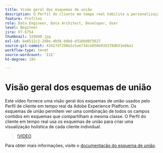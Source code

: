 ```yaml
---
title: Visão geral dos esquemas de união
description: O Perfil do cliente em tempo real habilita a personalização entre canais em escala em cada fase da jornada do cliente. Os dados em lote ou de transmissão podem ser ativados para o Perfil do cliente em tempo real ao ativar o esquema e o conjunto de dados correspondente.
feature: Profiles
role: Data Engineer, Data Architect, Developer, User
level: Beginner
jira: KT-6754
thumbnail: 329940.jpg
exl-id: 6e6512c2-2d8e-4b56-b8b8-d318b98f3627
source-git-commit: 42427df298e2c5ae734ce050e935378db51e66a1
workflow-type: tm+mt
source-wordcount: '111'
ht-degree: 19%

---
```


# Visão geral dos esquemas de união

Este vídeo fornece uma visão geral dos esquemas de união usados pelo Perfil de cliente em tempo real da Adobe Experience Platform. Os esquemas de união permitem ver uma combinação de todos os campos contidos em esquemas que compartilham a mesma classe. O Perfil do cliente em tempo real usa os esquemas de união para criar uma visualização holística de cada cliente individual.

>[!VIDEO](https://video.tv.adobe.com/v/329940?quality=12&learn=on)

Para obter mais informações, visite o [documentação do esquema de união](https://experienceleague.adobe.com/docs/experience-platform/profile/union-schemas/union-schema.html).

